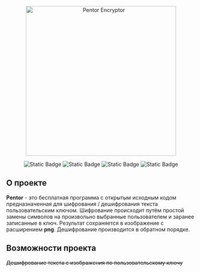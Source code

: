 <p align="center">
  <img alt="Pentor Encryptor" width="400" src="https://i.ibb.co/9qKXFTf/pentor-encryptor.png">
</p>

<p align="center">
  <img alt="Static Badge" src="https://img.shields.io/badge/Python%20-%203.x%20-%20yellow">
  <img alt="Static Badge" src="https://img.shields.io/badge/PyQt5%20-%20green">
  <img alt="Static Badge" src="https://img.shields.io/badge/Version%20-%20Beta%20-%20purple">
  <img alt="Static Badge" src="https://img.shields.io/badge/License%20-%20MIT%20-%20aqua">
</p>

## О проекте

**Pentor** - это бесплатная программа с открытым исходным кодом предназначенная для шифрования / дешифрования текста пользовательским ключом.
Шифрование происходит путём простой замены символов на произвольно выбранные пользователем и заранее записанные в ключ. Результат сохраняется
в изображение с расширением **png**. Дешифрование производится в обратном порядке. 

## Возможности проекта

~~Дешифрование текста с изображения по пользовательскому ключу~~
